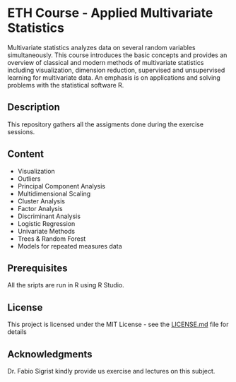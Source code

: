 # ETH Course - Applied Multivariate Statistics

Multivariate statistics analyzes data on several random variables simultaneously. This course introduces the basic concepts and provides an overview of classical and modern methods of multivariate statistics including visualization, dimension reduction, supervised and unsupervised learning for multivariate data. An emphasis is on applications and solving problems with the statistical software R.

## Description

This repository gathers all the assigments done during the exercise sessions.

## Content

* Visualization
* Outliers
* Principal Component Analysis
* Multidimensional Scaling
* Cluster Analysis
* Factor Analysis
* Discriminant Analysis
* Logistic Regression
* Univariate Methods
* Trees & Random Forest
* Models for repeated measures data

## Prerequisites

All the sripts are run in R using R Studio.

## License

This project is licensed under the MIT License - see the [LICENSE.md](LICENSE.md) file for details

## Acknowledgments

Dr. Fabio Sigrist kindly provide us exercise and lectures on this subject.

